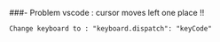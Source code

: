 ###- Problem vscode : cursor moves left one place !!


    Change keyboard to : "keyboard.dispatch": "keyCode"
